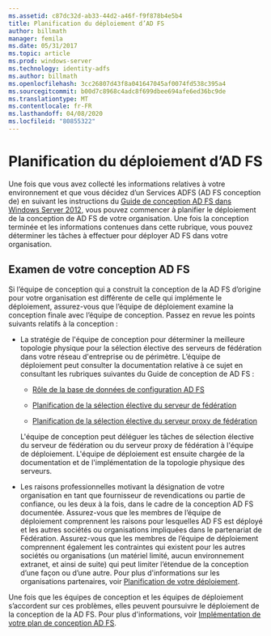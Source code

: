 ```yaml
---
ms.assetid: c87dc32d-ab33-44d2-a46f-f9f878b4e5b4
title: Planification du déploiement d’AD FS
author: billmath
manager: femila
ms.date: 05/31/2017
ms.topic: article
ms.prod: windows-server
ms.technology: identity-adfs
ms.author: billmath
ms.openlocfilehash: 3cc26807d43f8a041647045af0074fd538c395a4
ms.sourcegitcommit: b00d7c8968c4adc8f699dbee694afe6ed36bc9de
ms.translationtype: MT
ms.contentlocale: fr-FR
ms.lasthandoff: 04/08/2020
ms.locfileid: "80855322"
---
```

# <a name="planning-to-deploy-ad-fs"></a>Planification du déploiement d’AD FS


Une fois que vous avez collecté les informations relatives à votre environnement et que vous décidez d’un Services ADFS \(AD FS conception de\) en suivant les instructions du [Guide de conception AD FS dans Windows Server 2012](https://technet.microsoft.com/library/dd807036.aspx), vous pouvez commencer à planifier le déploiement de la conception de AD FS de votre organisation. Une fois la conception terminée et les informations contenues dans cette rubrique, vous pouvez déterminer les tâches à effectuer pour déployer AD FS dans votre organisation.  
  
## <a name="reviewing-your-ad-fs-design"></a>Examen de votre conception AD FS  
Si l’équipe de conception qui a construit la conception de la AD FS d’origine pour votre organisation est différente de celle qui implémente le déploiement, assurez-vous que l’équipe de déploiement examine la conception finale avec l’équipe de conception. Passez en revue les points suivants relatifs à la conception :  
  
-   La stratégie de l'équipe de conception pour déterminer la meilleure topologie physique pour la sélection élective des serveurs de fédération dans votre réseau d'entreprise ou de périmètre. L’équipe de déploiement peut consulter la documentation relative à ce sujet en consultant les rubriques suivantes du Guide de conception de AD FS :  
  
    -   [Rôle de la base de données de configuration AD FS](../../ad-fs/technical-reference/The-Role-of-the-AD-FS-Configuration-Database.md)  
  
    -   [Planification de la sélection élective du serveur de fédération](https://technet.microsoft.com/library/dd807069.aspx)  
  
    -   [Planification de la sélection élective du serveur proxy de fédération](https://technet.microsoft.com/library/dd807130.aspx)  
  
    L'équipe de conception peut déléguer les tâches de sélection élective du serveur de fédération ou du serveur proxy de fédération à l'équipe de déploiement. L'équipe de déploiement est ensuite chargée de la documentation et de l'implémentation de la topologie physique des serveurs.  
  
-   Les raisons professionnelles motivant la désignation de votre organisation en tant que fournisseur de revendications ou partie de confiance, ou les deux à la fois, dans le cadre de la conception AD FS documentée. Assurez-vous que les membres de l’équipe de déploiement comprennent les raisons pour lesquelles AD FS est déployé et les autres sociétés ou organisations impliquées dans le partenariat de Fédération. Assurez-vous que les membres de l’équipe de déploiement comprennent également les contraintes qui existent pour les autres sociétés ou organisations \(un matériel limité, aucun environnement extranet, et ainsi de suite\) qui peut limiter l’étendue de la conception d’une façon ou d’une autre. Pour plus d'informations sur les organisations partenaires, voir [Planification de votre déploiement](https://technet.microsoft.com/library/dd807083.aspx).  
  
Une fois que les équipes de conception et les équipes de déploiement s’accordent sur ces problèmes, elles peuvent poursuivre le déploiement de la conception de la AD FS. Pour plus d'informations, voir [Implémentation de votre plan de conception AD FS](Implementing-Your-AD-FS-Design-Plan.md).  
